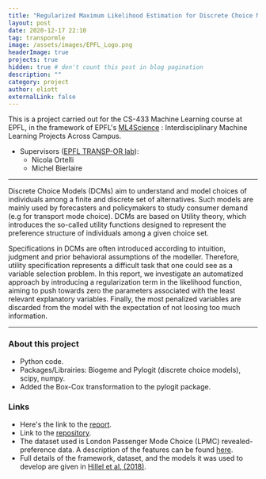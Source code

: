 ```yaml
---
title: "Regularized Maximum Likelihood Estimation for Discrete Choice Models"
layout: post
date: 2020-12-17 22:10
tag: transpormle
image: /assets/images/EPFL_Logo.png
headerImage: true
projects: true
hidden: true # don't count this post in blog pagination
description: ""
category: project
author: eliott
externalLink: false
---
```


This is a project carried out for the CS-433 Machine Learning course at EPFL, in the framework of EPFL's [ML4Science](https://www.epfl.ch/labs/mlo/ml4science/) : Interdisciplinary Machine Learning Projects Across Campus.
* Supervisors ([EPFL TRANSP-OR lab](https://www.epfl.ch/labs/transp-or/)):
  * Nicola Ortelli
  * Michel Bierlaire

---

Discrete Choice Models (DCMs) aim to understand and model choices of individuals among a finite and discrete set of alternatives. Such models are mainly used by forecasters and policymakers to study consumer demand (e.g for transport mode choice). DCMs are based on Utility theory, which introduces the so-called utility functions designed to represent the preference structure of individuals among a given choice set.  
  
Specifications in DCMs are often introduced according to intuition, judgment and prior behavioral assumptions of the modeller. Therefore, utility specification represents a difficult task that one could see as a variable selection problem.
In this report, we investigate an automatized approach by introducing a regularization term in the likelihood function, aiming to push towards zero the parameters associated with the least relevant explanatory variables. Finally, the most penalized variables are discarded from the model with the expectation of not loosing too much information.  

---

### About this project
* Python code.
* Packages/Librairies: Biogeme and Pylogit (discrete choice models), scipy, numpy.
* Added the Box-Cox transformation to the pylogit package.


### Links
* Here's the link to the [report](/assets/projectreports/ml-project2_report.pdf). 
* Link to the [repository](https://github.com/EliottZemour/cs-433-project-2-lpmc_dcm).
* The dataset used is London Passenger Mode Choice (LPMC) revealed-preference data. A description of the features can be found [here](https://transp-or.epfl.ch/documents/technicalReports/CS_LPMC.pdf).
* Full details of the framework, dataset, and the models it was used to develop are given in [Hillel et al. (2018)](https://doi.org/10.1680/jsmic.17.00018).